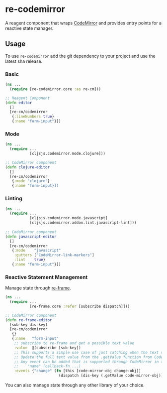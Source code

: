 # re-codemirror
A reagent component that wraps [CodeMirror](https://codemirror.net/) and provides entry points for a reactive state manager.

## Usage
To use `re-codemirror` add the git dependency to your project and use the latest sha release.

### Basic

```clojure
(ns ...
  (require [re-codemirror.core :as re-cm]))

;; Reagent Component
(defn editor
  []
  [re-cm/codemirror
   {:lineNumbers true}
   {:name "form-input"}])
```

### Mode

```clojure
(ns ...
  (require ...
           [cljsjs.codemirror.mode.clojure]))

;; CodeMirror component
(defn clojure-editor
  []
  [re-cm/codemirror
   {:mode "clojure"}
   {:name "form-input}])
```

### Linting

```clojure
(ns ...
  (require ...
           [cljsjs.codemirror.mode.javascript]
           [cljsjs.codemirror.addon.lint.javascript-lint]))
           
;; CodeMirror component
(defn javascript-editor
  []
  [re-cm/codemirror
   {:mode    "javascript"
    :gutters ["CodeMirror-link-markers"]
    :lint    true}
   {:name "form-input"}])
```

### Reactive Statement Management

Manage state through [re-frame](https://github.com/yetanalytics/re-frame).

```clojure
(ns ...
  (require ...
           [re-frame.core :refer [subscribe dispatch]]))

;; CodeMirror component
(defn re-frame-editor
  [sub-key dis-key]
  [re-cm/codemirror
   {}
   {:name   "form-input"
    ;; subscribe to re-frame and get a possible text value
    :value  @(subscribe [sub-key])
    ;; This supports a simple use case of just catching when the text value changes.
    ;; Update the full text value from the .getValue function from CodeMirror
    ;; Any event can be added that is supported through CodeMirror in the map
    ;;    "name" (callback-fn ...)
    :events {"change" (fn [this [code-mirror-obj change-obj]]
                        (dispatch [dis-key (.getValue code-mirror-obj)]))}}])
```

You can also manage state through any other library of your choice.

